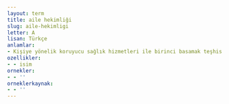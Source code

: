 ```yaml
---
layout: term
title: aile hekimliği
slug: aile-hekimligi
letter: A
lisan: Türkçe
anlamlar:
- Kişiye yönelik koruyucu sağlık hizmetleri ile birinci basamak teşhis ve tedavi edici sağlık hizmetleri sunan hekimlik dalı
ozellikler:
- - isim
ornekler:
- - ''
orneklerkaynak:
- - ''
---
```

